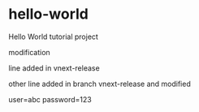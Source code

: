 # hello-world

Hello World tutorial project

modification

line added in vnext-release

other line added in branch vnext-release and modified


user=abc
password=123

